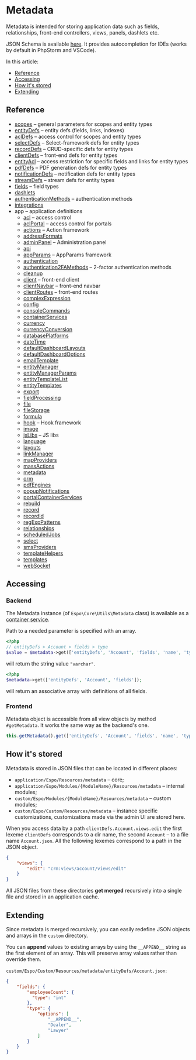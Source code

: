 # Metadata

Metadata is intended for storing application data such as fields, relationships, front-end controllers, views, panels, dashlets etc.

JSON Schema is available [here](https://github.com/espocrm/espocrm/tree/master/schema/metadata). It provides autocompletion for IDEs (works by default in PhpStorm and VSCode).

In this article:

* [Reference](#reference)
* [Accessing](#accessing)
* [How it's stored](#how-its-stored)
* [Extending](#extending)

## Reference

* [scopes](metadata/scopes.md) – general parameters for scopes and entity types
* [entityDefs](metadata/entity-defs.md) – entity defs (fields, links, indexes)
* [aclDefs](metadata/acl-defs.md) – access control for scopes and entity types
* [selectDefs](metadata/select-defs.md) – Select-framework defs for entity types
* [recordDefs](metadata/record-defs.md) – CRUD-specific defs for entity types
* [clientDefs](metadata/client-defs.md) – front-end defs for entity types
* [entityAcl](metadata/entity-acl.md) – access restriction for specific fields and links for entity types
* [pdfDefs](metadata/pdf-defs.md) – PDF generation defs for entity types
* [notificationDefs](metadata/notification-defs.md) – notification defs for entity types
* [streamDefs](metadata/stream-defs.md) – stream defs for entity types
* [fields](metadata/fields.md) – field types
* [dashlets](metadata/dashlets.md)
* [authenticationMethods](metadata/authentication-methods.md) – authentication methods
* [integrations](metadata/integrations.md)
* app – application definitions
  * [acl](metadata/app-acl.md) – access control
  * [aclPortal](metadata/app-acl-portal.md) – access control for portals
  * [actions](metadata/app-actions.md) – Action framework
  * [addressFormats](metadata/app-address-formats.md)
  * [adminPanel](metadata/app-admin-panel.md) – Administration panel
  * [api](metadata/app-api.md)
  * [appParams](metadata/app-app-params.md) – AppParams framework
  * [authentication](metadata/app-authentication.md)
  * [authentication2FAMethods](metadata/app-authentication-2fa-methods.md) – 2-factor authentication methods
  * [cleanup](metadata/app-cleanup.md)
  * [client](metadata/app-client.md) – front-end client
  * [clientNavbar](metadata/app-client-navbar.md) – front-end navbar
  * [clientRoutes](metadata/app-client-routes.md) – front-end routes
  * [complexExpression](metadata/app-complex-expression.md)
  * [config](metadata/app-config.md)
  * [consoleCommands](metadata/app-console-commands.md)
  * [containerServices](metadata/app-container-services.md)
  * [currency](metadata/app-currency.md)
  * [currencyConversion](metadata/app-currency-conversion.md)
  * [databasePlatforms](metadata/app-database-platforms.md)
  * [dateTime](metadata/app-date-time.md)
  * [defaultDashboardLayouts](metadata/app-default-dashboard-layouts.md)
  * [defaultDashboardOptions](metadata/app-default-dashboard-options.md)
  * [emailTemplate](metadata/app-email-template.md)
  * [entityManager](metadata/app-entity-manager.md)
  * [entityManagerParams](metadata/app-entity-manager-params.md)
  * [entityTemplateList](metadata/app-entity-template-list.md)
  * [entityTemplates](metadata/app-entity-templates.md)
  * [export](metadata/app-export.md)
  * [fieldProcessing](metadata/app-field-processing.md)
  * [file](metadata/app-file.md)
  * [fileStorage](metadata/app-file-storage.md)
  * [formula](metadata/app-formula.md)
  * [hook](metadata/app-hook.md) – Hook framework
  * [image](metadata/app-image.md)
  * [jsLibs](metadata/app-js-libs.md) – JS libs
  * [language](metadata/app-language.md)
  * [layouts](metadata/app-layouts.md)
  * [linkManager](metadata/app-link-manager.md)
  * [mapProviders](metadata/app-map-providers.md)
  * [massActions](metadata/app-mass-actions.md)
  * [metadata](metadata/app-metadata.md)
  * [orm](metadata/app-orm.md)
  * [pdfEngines](metadata/app-pdf-engines.md)
  * [popupNotifications](metadata/app-popup-notifications.md)
  * [portalContainerServices](metadata/app-portal-container-services.md)
  * [rebuild](metadata/app-rebuild.md)
  * [record](metadata/app-record.md)
  * [recordId](metadata/app-record-id.md)
  * [regExpPatterns](metadata/app-reg-exp-patterns.md)
  * [relationships](metadata/app-relationships.md)
  * [scheduledJobs](metadata/app-scheduled-jobs.md)
  * [select](metadata/app-select.md)
  * [smsProviders](metadata/app-sms-providers.md)
  * [templateHelpers](metadata/app-template-helpers.md)
  * [templates](metadata/app-templates.md)
  * [webSocket](metadata/app-web-socket.md)


## Accessing

### Backend

The Metadata instance (of `Espo\Core\Utils\Metadata` class) is available as a [container service](di.md).

Path to a needed parameter is specified with an array.

```php
<?php
// entityDefs > Account > fields > type
$value = $metadata->get(['entityDefs', 'Account', 'fields', 'name', 'type']);
```
will return the string value `"varchar"`.

```php
<?php
$metadata->get(['entityDefs', 'Account', 'fields']);
```
will return an associative array with definitions of all fields.


### Frontend

Metadata object is accessible from all view objects by method `#getMetadata`. It works the same way as the backend's one.

```js
this.getMetadata().get(['entityDefs', 'Account', 'fields', 'name', 'type']);
```


## How it's stored

Metadata is stored in JSON files that can be located in different places:

* `application/Espo/Resources/metadata` – core;
* `application/Espo/Modules/{ModuleName}/Resources/metadata` – internal modules;
* `custom/Espo/Modules/{ModuleName}/Resources/metadata` – custom modules;
* `custom/Espo/Custom/Resources/metadata` – instance specific customizations, customizations made via the admin UI are stored here.

When you access data by a path `clientDefs.Account.views.edit` the first lexeme `clientDefs` corresponds to a dir name, the second `Account` – to a file name `Account.json`. All the following lexemes correspond to a path in the JSON object.

```json
{
    "views": {
        "edit": "crm:views/account/views/edit" 
    }
}
```

All JSON files from these directories **get merged** recursively into a single file and stored in an application cache. 

## Extending

Since metadata is merged recursively, you can easily redefine JSON objects and arrays in the `custom` directory.

You can **append** values to existing arrays by using the `__APPEND__` string as the first element of an array. This will preserve array values rather than override them.

`custom/Espo/Custom/Resources/metadata/entityDefs/Account.json`:

```json
{
    "fields": {
        "employeeCount": {
          "type": "int"
        },
        "type": {
            "options": [
                "__APPEND__",
                "Dealer",
                "Lawyer"
            ]
        }
    }
}
```
